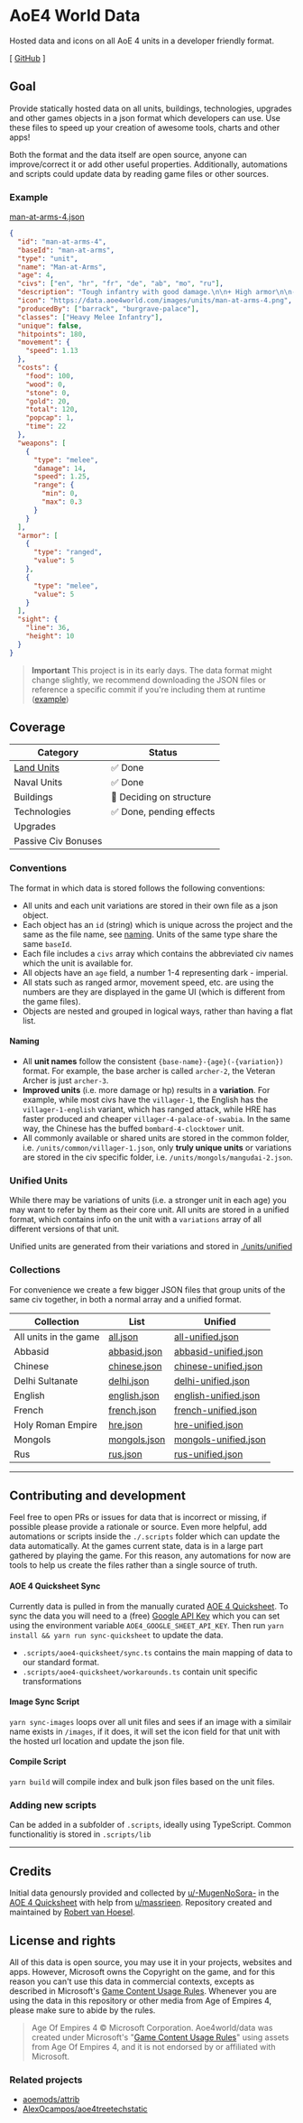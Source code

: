# AoE4 World Data

Hosted data and icons on all AoE 4 units in a developer friendly format.

[ [GitHub](https://github.com/aoe4world/data) ]

## Goal

Provide statically hosted data on all units, buildings, technologies, upgrades and other games objects in a json format which developers can use. Use these files to speed up your creation of awesome tools, charts and other apps!

Both the format and the data itself are open source, anyone can improve/correct it or add other useful properties. Additionally, automations and scripts could update data by reading game files or other sources.

### Example

[man-at-arms-4.json](./units/common/man-at-arms-4.json)

```json
{
  "id": "man-at-arms-4",
  "baseId": "man-at-arms",
  "type": "unit",
  "name": "Man-at-Arms",
  "age": 4,
  "civs": ["en", "hr", "fr", "de", "ab", "mo", "ru"],
  "description": "Tough infantry with good damage.\n\n+ High armor\n\n- Slow movement",
  "icon": "https://data.aoe4world.com/images/units/man-at-arms-4.png",
  "producedBy": ["barrack", "burgrave-palace"],
  "classes": ["Heavy Melee Infantry"],
  "unique": false,
  "hitpoints": 180,
  "movement": {
    "speed": 1.13
  },
  "costs": {
    "food": 100,
    "wood": 0,
    "stone": 0,
    "gold": 20,
    "total": 120,
    "popcap": 1,
    "time": 22
  },
  "weapons": [
    {
      "type": "melee",
      "damage": 14,
      "speed": 1.25,
      "range": {
        "min": 0,
        "max": 0.3
      }
    }
  ],
  "armor": [
    {
      "type": "ranged",
      "value": 5
    },
    {
      "type": "melee",
      "value": 5
    }
  ],
  "sight": {
    "line": 36,
    "height": 10
  }
}
```

> **Important**
> This project is in its early days. The data format might change slightly, we recommend downloading the JSON files or reference a specific commit if you're including them at runtime ([example](https://raw.githubusercontent.com/aoe4world/data/e99075d09c6d825919a740302982d8879c7bed7d/units/all.json))

## Coverage

| Category                                                | Status                   |
| ------------------------------------------------------- | ------------------------ |
| [Land Units](https://data.aoe4world.com/units/all.json) | ✅ Done                  |
| Naval Units                                             | ✅ Done                  |
| Buildings                                               | 💭 Deciding on structure |
| Technologies                                            | ✅ Done, pending effects |
| Upgrades                                                |                          |
| Passive Civ Bonuses                                     |                          |

### Conventions

The format in which data is stored follows the following conventions:

- All units and each unit variations are stored in their own file as a json object.
- Each object has an `id` (string) which is unique across the project and the same as the file name, see [naming](#naming). Units of the same type share the same `baseId`.
- Each file includes a `civs` array which contains the abbreviated civ names which the unit is available for.
- All objects have an `age` field, a number 1-4 representing dark - imperial.
- All stats such as ranged armor, movement speed, etc. are using the numbers are they are displayed in the game UI (which is different from the game files).
- Objects are nested and grouped in logical ways, rather than having a flat list.

#### Naming

- All **unit names** follow the consistent `{base-name}-{age}(-{variation})` format. For example, the base archer is called `archer-2`, the Veteran Archer is just `archer-3`.
- **Improved units** (i.e. more damage or hp) results in a **variation**. For example, while most civs have the `villager-1`, the English has the `villager-1-english` variant, which has ranged attack, while HRE has faster produced and cheaper `villager-4-palace-of-swabia`. In the same way, the Chinese has the buffed `bombard-4-clocktower` unit.
- All commonly available or shared units are stored in the common folder, i.e. `/units/common/villager-1.json`, only **truly unique units** or variations are stored in the civ specific folder, i.e. `/units/mongols/mangudai-2.json`.

### Unified Units

While there may be variations of units (i.e. a stronger unit in each age) you may want to refer by them as their core unit. All units are stored in a unified format, which contains info on the unit with a `variations` array of all different versions of that unit.

Unified units are generated from their variations and stored in [./units/unified](./units/unified)

### Collections

For convenience we create a few bigger JSON files that group units of the same civ together, in both a normal array and a unified format.

| Collection            | List                                 | Unified                                              |
| --------------------- | ------------------------------------ | ---------------------------------------------------- |
| All units in the game | [all.json](./units/all.json)         | [all-unified.json](./units/all-unified.json)         |
| Abbasid               | [abbasid.json](./units/abbasid.json) | [abbasid-unified.json](./units/abbasid-unified.json) |
| Chinese               | [chinese.json](./units/chinese.json) | [chinese-unified.json](./units/chinese-unified.json) |
| Delhi Sultanate       | [delhi.json](./units/delhi.json)     | [delhi-unified.json](./units/delhi-unified.json)     |
| English               | [english.json](./units/english.json) | [english-unified.json](./units/english-unified.json) |
| French                | [french.json](./units/french.json)   | [french-unified.json](./units/french-unified.json)   |
| Holy Roman Empire     | [hre.json](./units/hre.json)         | [hre-unified.json](./units/hre-unified.json)         |
| Mongols               | [mongols.json](./units/mongols.json) | [mongols-unified.json](./units/mongols-unified.json) |
| Rus                   | [rus.json](./units/rus.json)         | [rus-unified.json](./units/rus-unified.json)         |

---

## Contributing and development

Feel free to open PRs or issues for data that is incorrect or missing, if possible please provide a rationale or source. Even more helpful, add automations or scripts inside the `./.scripts` folder which can update the data automatically. At the games current state, data is in a large part gathered by playing the game. For this reason, any automations for now are tools to help us create the files rather than a single source of truth.

#### AOE 4 Quicksheet Sync

Currently data is pulled in from the manually curated [AOE 4 Quicksheet](https://docs.google.com/spreadsheets/d/1LG0We2pTFZsbFm_k1SKLix8gxSq_9n5R_Ic3G2tVzBg/edit?pli=1#gid=1093682765). To sync the data you will need to a (free) [Google API Key](https://developers.google.com/sheets/api/guides/authorizing#APIKey) which you can set using the environment variable `AOE4_GOOGLE_SHEET_API_KEY`. Then run `yarn install && yarn run sync-quicksheet` to update the data.

- `.scripts/aoe4-quicksheet/sync.ts` contains the main mapping of data to our standard format.
- `.scripts/aoe4-quicksheet/workarounds.ts` contain unit specific transformations

#### Image Sync Script

`yarn sync-images` loops over all unit files and sees if an image with a similair name exists in `/images`, if it does, it will set the icon field for that unit with the hosted url location and update the json file.

#### Compile Script

`yarn build` will compile index and bulk json files based on the unit files.

### Adding new scripts

Can be added in a subfolder of `.scripts`, ideally using TypeScript. Common functionalitiy is stored in `.scripts/lib`

---

## Credits

Initial data genoursly provided and collected by [u/-MugenNoSora-](https://www.reddit.com/u/-MugenNoSora-) in the [AOE 4 Quicksheet](https://docs.google.com/spreadsheets/d/1LG0We2pTFZsbFm_k1SKLix8gxSq_9n5R_Ic3G2tVzBg/edit?pli=1#gid=1093682765) with help from [u/massrieen](https://www.reddit.com/user/massrieen). Repository created and maintained by [Robert van Hoesel](https://github.com/robertvanhoesel).

## License and rights

All of this data is open source, you may use it in your projects, websites and apps. However, Microsoft owns the Copyright on the game, and for this reason you can't use this data in commercial contexts, excepts as described in Microsoft's [Game Content Usage Rules](https://www.xbox.com/en-US/developers/rules). Whenever you are using the data in this repository or other media from Age of Empires 4, please make sure to abide by the rules.

> Age Of Empires 4 © Microsoft Corporation.
> Aoe4world/data was created under Microsoft's "[Game Content Usage Rules](https://www.xbox.com/en-US/developers/rules)" using assets from Age Of Empires 4, and it is not endorsed by or affiliated with Microsoft.

### Related projects

- [aoemods/attrib](https://github.com/aoemods/attrib)
- [AlexOcampos/aoe4treetechstatic](https://github.com/AlexOcampos/aoe4treetechstatic)
